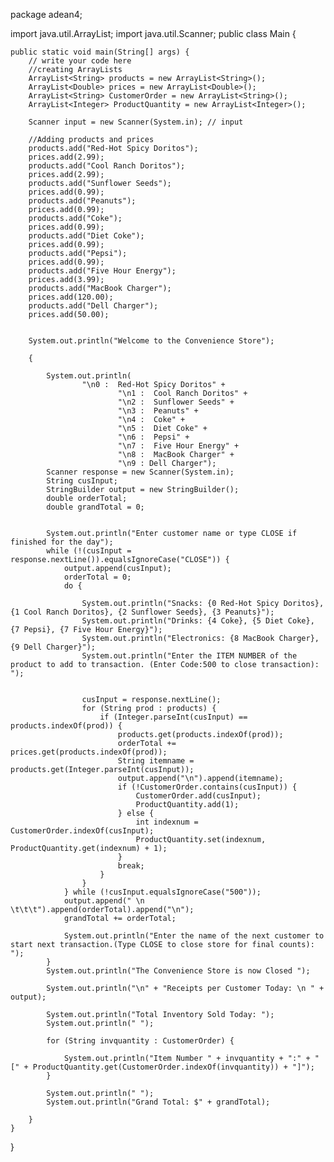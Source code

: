 package adean4;

import java.util.ArrayList;
import java.util.Scanner;
public class Main {

    public static void main(String[] args) {
        // write your code here
        //creating ArrayLists
        ArrayList<String> products = new ArrayList<String>();
        ArrayList<Double> prices = new ArrayList<Double>();
        ArrayList<String> CustomerOrder = new ArrayList<String>();
        ArrayList<Integer> ProductQuantity = new ArrayList<Integer>();

        Scanner input = new Scanner(System.in); // input

        //Adding products and prices
        products.add("Red-Hot Spicy Doritos");
        prices.add(2.99);
        products.add("Cool Ranch Doritos");
        prices.add(2.99);
        products.add("Sunflower Seeds");
        prices.add(0.99);
        products.add("Peanuts");
        prices.add(0.99);
        products.add("Coke");
        prices.add(0.99);
        products.add("Diet Coke");
        prices.add(0.99);
        products.add("Pepsi");
        prices.add(0.99);
        products.add("Five Hour Energy");
        prices.add(3.99);
        products.add("MacBook Charger");
        prices.add(120.00);
        products.add("Dell Charger");
        prices.add(50.00);


        System.out.println("Welcome to the Convenience Store");

        {

            System.out.println(
                    "\n0 :  Red-Hot Spicy Doritos" +
                            "\n1 :  Cool Ranch Doritos" +
                            "\n2 :  Sunflower Seeds" +
                            "\n3 :  Peanuts" +
                            "\n4 :  Coke" +
                            "\n5 :  Diet Coke" +
                            "\n6 :  Pepsi" +
                            "\n7 :  Five Hour Energy" +
                            "\n8 :  MacBook Charger" +
                            "\n9 : Dell Charger");
            Scanner response = new Scanner(System.in);
            String cusInput;
            StringBuilder output = new StringBuilder();
            double orderTotal;
            double grandTotal = 0;


            System.out.println("Enter customer name or type CLOSE if finished for the day");
            while (!(cusInput = response.nextLine()).equalsIgnoreCase("CLOSE")) {
                output.append(cusInput);
                orderTotal = 0;
                do {

                    System.out.println("Snacks: {0 Red-Hot Spicy Doritos}, {1 Cool Ranch Doritos}, {2 Sunflower Seeds}, {3 Peanuts}");
                    System.out.println("Drinks: {4 Coke}, {5 Diet Coke}, {7 Pepsi}, {7 Five Hour Energy}");
                    System.out.println("Electronics: {8 MacBook Charger}, {9 Dell Charger}");
                    System.out.println("Enter the ITEM NUMBER of the product to add to transaction. (Enter Code:500 to close transaction): ");


                    cusInput = response.nextLine();
                    for (String prod : products) {
                        if (Integer.parseInt(cusInput) == products.indexOf(prod)) {
                            products.get(products.indexOf(prod));
                            orderTotal += prices.get(products.indexOf(prod));
                            String itemname = products.get(Integer.parseInt(cusInput));
                            output.append("\n").append(itemname);
                            if (!CustomerOrder.contains(cusInput)) {
                                CustomerOrder.add(cusInput);
                                ProductQuantity.add(1);
                            } else {
                                int indexnum = CustomerOrder.indexOf(cusInput);
                                ProductQuantity.set(indexnum, ProductQuantity.get(indexnum) + 1);
                            }
                            break;
                        }
                    }
                } while (!cusInput.equalsIgnoreCase("500"));
                output.append(" \n \t\t\t").append(orderTotal).append("\n");
                grandTotal += orderTotal;

                System.out.println("Enter the name of the next customer to start next transaction.(Type CLOSE to close store for final counts): ");
            }
            System.out.println("The Convenience Store is now Closed ");

            System.out.println("\n" + "Receipts per Customer Today: \n " + output);

            System.out.println("Total Inventory Sold Today: ");
            System.out.println(" ");

            for (String invquantity : CustomerOrder) {

                System.out.println("Item Number " + invquantity + ":" + " [" + ProductQuantity.get(CustomerOrder.indexOf(invquantity)) + "]");
            }

            System.out.println(" ");
            System.out.println("Grand Total: $" + grandTotal);

        }
    }
}


